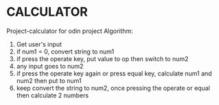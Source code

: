 # CALCULATOR
Project-calculator for odin project
Algorithm:
1. Get user's input
2. if num1 = 0, convert string to num1
3. if press the operate key, put value to op then switch to num2
4. any input goes to num2
5. if press the operate key again or press equal key, calculate num1 and num2 then put to num1
6. keep convert the string to num2, once pressing the operate or equal then calculate 2 numbers
